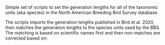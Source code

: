 Simple set of scripts to set the generation lengths for all of the taxonomic units (aka species) in the North American Breeding Bird Survey database.

The scripts imports the generation lengths published in Bird et al. 2020, then matches the generation lengths to the species units used by the BBS. The matching is based on scientific names first and then non-matches are corrected based on:


